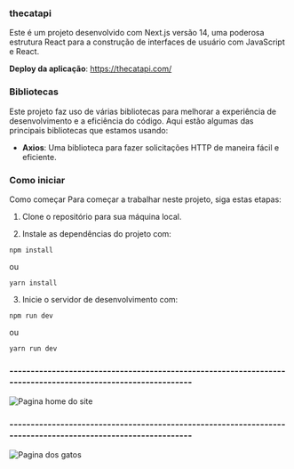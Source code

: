 ### thecatapi

Este é um projeto desenvolvido com Next.js versão 14, uma poderosa estrutura React para a construção de interfaces de usuário com JavaScript e React.

**Deploy da aplicação**: https://thecatapi.com/

### Bibliotecas

Este projeto faz uso de várias bibliotecas para melhorar a experiência de desenvolvimento e a eficiência do código. Aqui estão algumas das principais bibliotecas que estamos usando:

- **Axios**: Uma biblioteca para fazer solicitações HTTP de maneira fácil e eficiente.

### Como iniciar

Como começar Para começar a trabalhar neste projeto, siga estas etapas:

 1. Clone o repositório para sua máquina local. 

 2. Instale as dependências do projeto com:

```npm install```

ou 

```yarn install``` 

 3. Inicie o servidor de desenvolvimento com:

```npm run dev```

ou

```yarn run dev```

 ### ------------------------------------------------------------------------------------------------------------

 ![Pagina home do site](/public/print-home.png)

 ### ------------------------------------------------------------------------------------------------------------

 ![Pagina dos gatos](/public/print-cats.png)
